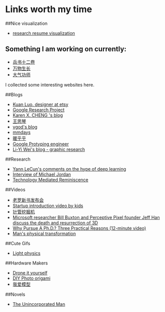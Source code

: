 Links worth my time
=================

##Nice visualization

- [research resume visualization](http://www.inputdesignoutput.com/gonzalo/documents/gonzalo.ramos.pdf)


## Something I am working on currently:
- [兵书十二卷](http://book.douban.com/subject/1290449/)
- [万物生长](http://book.douban.com/subject/3018339/)
- [大气功师](http://book.douban.com/subject/1470651/)

I collected some interesting websites here.

##Blogs

- [Kuan Luo. designer at etsy](http://www.kuanluo.com/)
- [Google Research Project](http://googleresearch.blogspot.com/)
- [Karen X. CHENG 's blog](http://www.karenx.com/)
- [王思琴](http://www.sisiwalkingaway.com/SisiWalkingAwayChinese/CNHomePage/CN_HomePage.htm)
- [vgod's blog](http://blog.vgod.tw/)
- [mmdays](http://mmdays.com/)
- [暖乎乎](http://www.nuanhuhu.net/)
- [Google Protyping engineer](http://smus.com/blog/)
- [Li-Yi Wei's blog - graphic research](http://blog.liyiwei.org/)

##Research

- [Yann LeCun's comments on the hype of deep learning](https://www.facebook.com/yann.lecun/posts/10152348155137143)
- [Interview of Michael Jordan](http://spectrum.ieee.org/robotics/artificial-intelligence/machinelearning-maestro-michael-jordan-on-the-delusions-of-big-data-and-other-huge-engineering-efforts#qaTopicThree)
- [Technology Mediated Reminiscence](http://www.slideshare.net/WCTsai/20140520-technology-mediated-reminiscence-joes-phd-orals)



##Videos
- [老罗新书发布会](http://blog.sina.com.cn/s/blog_48f52a460101b5l0.html)
- [Startup introduction video by kids](http://mimobaby.com/story/)
- [针管挖掘机](http://v.ku6.com/show/LmC26zyjAkphGp-bZ-gI_g...html)
- [Microsoft researcher Bill Buxton and Perceptive Pixel founder Jeff Han discuss the death and resurrection of 3D](http://blogs.technet.com/b/firehose/archive/2014/02/26/microsoft-researcher-bill-buxton-and-perceptive-pixel-founder-jeff-han-discuss-the-death-and-resurrection-of-3d.aspx)
- [Why Pursue A Ph.D.? Three Practical Reasons (12-minute video)](http://vimeo.com/80236275)
- [Man's physical transformation](http://v.youku.com/v_show/id_XNjMyNDA1ODI4.html)

##Cute Gifs
- [Light physics](http://ww2.sinaimg.cn/bmiddle/64c91882gw1efpo7xgp6qg207y078e83.gif)


##Hardware Makers
- [Drone it yourself](http://jaspervanloenen.com/diy/)
- [DIY Photo origami](http://foldplay.com/foldplay.action)
- [我爱模型](http://www.5imx.com/)

##Novels
- [The Unincorporated Man](http://www.amazon.com/The-Unincorporated-Man-Dani-Kollin/dp/B005DI93O8#customerReviews)

